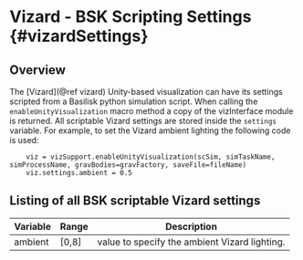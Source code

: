 # Vizard - BSK Scripting Settings  {#vizardSettings}





## Overview
The [Vizard](@ref vizard) Unity-based visualization can have its settings scripted from a Basilisk python simulation script.  When calling the `enableUnityVisualization` macro method a copy of the vizInterface module is returned.  All scriptable Vizard settings are stored inside the `settings` variable.  For example, to set the Vizard ambient lighting the following code is used:
~~~~~~~~~~~~~~~{.py}
    viz = vizSupport.enableUnityVisualization(scSim, simTaskName, simProcessName, gravBodies=gravFactory, saveFile=fileName)
    viz.settings.ambient = 0.5
~~~~~~~~~~~~~~~


## Listing of all BSK scriptable Vizard settings

Variable      |  Range | Description
------------- | ---------|-----------------
ambient | [0,8]| value to specify the ambient Vizard lighting.

